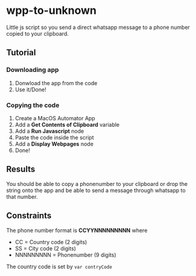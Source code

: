 # wpp-to-unknown
Little js script so you send a direct whatsapp message to a phone number copied to your clipboard.

## Tutorial

### Downloading app
1. Donwload the app from the code
2. Use it/Done!

### Copying the code
1. Create a MacOS Automator App
2. Add a **Get Contents of Clipboard** variable
3. Add a **Run Javascript** node
4. Paste the code inside the script
5. Add a **Display Webpages** node
6. Done!

## Results
You should be able to copy a phonenumber to your clipboard or drop the string onto the app and be able to send a message through whatsapp to that number.

## Constraints
The phone number format is **CCYYNNNNNNNNN** where
- CC = Country code (2 digits)
- SS = City code (2 digits)
- NNNNNNNNN = Phonenumber (9 digits)

The country code is set by `var contryCode`
